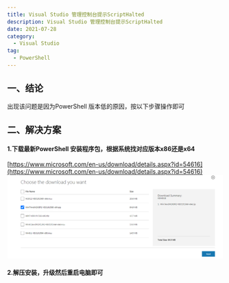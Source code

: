 ```yaml
---
title: Visual Studio 管理控制台提示ScriptHalted
description: Visual Studio 管理控制台提示ScriptHalted
date: 2021-07-28
category:
  - Visual Studio
tag:
  - PowerShell
---
```


<!-- more -->

## 一、结论

出现该问题是因为PowerShell 版本低的原因，按以下步骤操作即可

## 二、解决方案
#### 1.下载最新PowerShell 安装程序包，根据系统找对应版本x86还是x64 
[https://www.microsoft.com/en-us/download/details.aspx?id=54616](https://www.microsoft.com/en-us/download/details.aspx?id=54616)
![](https://raw.githubusercontent.com/dennis-dong/picgo-library/master/images/blogs/2078491-20210806113545500-1357551687.png)

#### 2.解压安装，升级然后重启电脑即可
